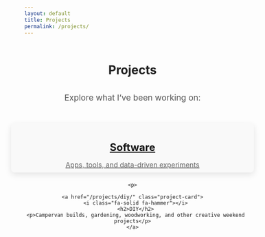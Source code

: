 ```yaml
---
layout: default
title: Projects
permalink: /projects/
---
```


<style>
/* --- Projects Landing Page Styling --- */
.projects-landing {
  display: flex;
  flex-direction: column;
  align-items: center;
  text-align: center;
  margin: 0.5rem auto;
  max-width: 850px;
  padding: 0.5rem;
}

.projects-landing h1 {
  font-size: 2em;
  margin-bottom: 1rem;
  color: #222;
}

.projects-landing p {
  font-size: 1.2rem;
  color: #555;
  margin-bottom: 3rem;
}

.project-links {
  display: flex;
  flex-wrap: wrap;
  justify-content: center;
  gap: 0.5rem;
}

.project-card {
  background: #f9f9f9;
  border-radius: 0.5rem;
  padding: 0.5rem;
  width: 550px;
  text-align: center;
  box-shadow: 0 5px 15px rgba(0,0,0,0.1);
  transition: all 0.3s ease;
}

.project-card:hover {
  transform: translateY(-8px);
  box-shadow: 0 8px 20px rgba(0,0,0,0.15);
  background: #fff;
}

.project-card i {
  font-size: 3rem;
  color: #0277b3ff;
  margin-bottom: 0.5rem;
}

.project-card h2 {
  font-size: 1.5rem;
  margin-bottom: 0.5rem;
}

.project-card a {
  text-decoration: none;
  color: inherit;
}

.project-card p {
  color: #666;
  font-size: 1rem;
  margin-bottom: 0; /* ✅ remove bottom gap */
}

/* --- Responsive for phones --- */
@media (max-width: 600px) {
  .project-card {
    width: 90%; /* reduce width on small screens */
    max-width: 300px; /* optional, caps the max width */
  }
}
</style>

<!-- Include Font Awesome (for icons) -->
<link rel="stylesheet" href="https://cdnjs.cloudflare.com/ajax/libs/font-awesome/6.5.0/css/all.min.css">

<div class="projects-landing">
  <h1>Projects</h1>
  <p>Explore what I’ve been working on:</p>

  <div class="project-links">
    <a href="/projects/software/" class="project-card">
      <i class="fa-solid fa-laptop-code"></i>
      <h2>Software</h2>
      <p>Apps, tools, and data-driven experiments</p>
    </a>

    <p>

    <a href="/projects/diy/" class="project-card">
      <i class="fa-solid fa-hammer"></i>
      <h2>DIY</h2>
      <p>Campervan builds, gardening, woodworking, and other creative weekend projects</p>
    </a>
  </div>
</div>


